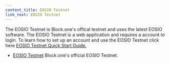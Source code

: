 ```yaml
---
content_title: EOSIO Testnet
link_text: EOSIO Testnet
---
```


The EOSIO Testnet is Block.one's offical testnet and uses the latest EOSIO software. The EOSIO Testnet is a web application and requires a account to login. To learn how to set up an account and use the EOSIO Testnet click here [EOSIO Testnet Quick Start Guide.](https://developers.eos.io/welcome/v2.2/quick-start-guides/testnet-quick-start-guide/index) 

* [EOSIO Testnet](https://testnet.eos.io/) Block.one's official EOSIO Testnet.


